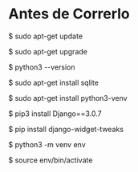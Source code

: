 # Antes de Correrlo

$ sudo apt-get update 

$ sudo apt-get upgrade

$ python3 --version

$ sudo apt-get install sqlite

$ sudo apt-get install python3-venv

$ pip3 install Django==3.0.7

$ pip install django-widget-tweaks

$ python3 -m venv env

$ source env/bin/activate



